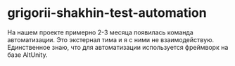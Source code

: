 # grigorii-shakhin-test-automation

На нашем проекте примерно 2-3 месяца появилась команда автоматизации. Это экстернал тима и я с ними не взаимодействую. Единственное знаю, что для автоматизации используется фреймворк на базе AltUnity.